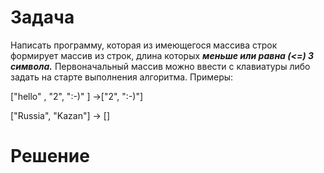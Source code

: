 # Задача 
Написать программу, которая из имеющегося массива строк формирует массив из строк, длина которых ***меньше или равна (<=) 3 символа.*** Первоначальный массив можно ввести с клавиатуры либо задать на старте выполнения алгоритма. Примеры:

["hello" , "2", ":-)" ] ->["2", ":-)"]

["Russia", "Kazan"] -> []

# Решение



